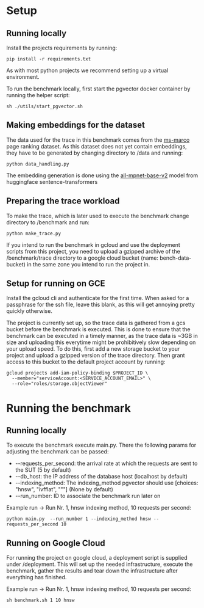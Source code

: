# Setup
## Running locally

Install the projects requirements by running:

```shell
pip install -r requirements.txt
```

As with most python projects we recommend setting up a virtual environment.

To run the benchmark locally, first start the pgvector docker container by running the helper script:

```shell
sh ./utils/start_pgvector.sh
```

## Making embeddings for the dataset

The data used for the trace in this benchmark comes from the [ms-marco](https://huggingface.co/datasets/microsoft/ms_marco) page ranking dataset.
As this dataset does not yet contain embeddings, they have to be generated by changing directory to /data and running:

```shell
python data_handling.py
```

The embedding generation is done using the [all-mpnet-base-v2](https://huggingface.co/sentence-transformers/all-mpnet-base-v2) model from huggingface sentence-transformers


## Preparing the trace workload

To make the trace, which is later used to execute the benchmark change directory to /benchmark and run:

```shell
python make_trace.py
```

If you intend to run the benchmark in gcloud and use the deployment scripts from this project, you need to upload a
gzipped archive of the /benchmark/trace directory to a google cloud bucket (name: bench-data-bucket) in the same zone you intend to run the project
in.


## Setup for running on GCE

Install the gcloud cli and authenticate for the first time. When asked for a passphrase for the ssh file, leave this blank, as this will get annoying pretty quickly otherwise.

The project is currently set up, so the trace data is gathered from a gcs bucket before the benchmark is executed.
This is done to ensure that the benchmark can be executed in a timely manner, as the trace data is ~3GB in size and uploading this everytime might be prohibitively slow depending on your upload speed.
To do this, first add a new storage bucket to your project and upload a gzipped version of the trace directory. Then grant access to this bucket to 
the default project account by running:

```shell
gcloud projects add-iam-policy-binding $PROJECT_ID \
  --member="serviceAccount:<SERVICE_ACCOUNT_EMAIL>" \
  --role="roles/storage.objectViewer"
```

# Running the benchmark

## Running locally

To execute the benchmark execute main.py. There the following params for adjusting the benchmark can be passed:

- --requests_per_second: the arrival rate at which the requests are sent to the SUT (5 by default)
- --db_host: the IP address of the database host (localhost by default)
- --indexing_method: The indexing_method pgvector should use [choices: "hnsw", "ivfflat", """] (None by default)
- --run_number: ID to associate the benchmark run later on

Example run → Run Nr. 1, hnsw indexing method, 10 requests per second:
```shell
python main.py  --run_number 1 --indexing_method hnsw --requests_per_second 10
```

## Running on Google Cloud

For running the project on google cloud, a deployment script is supplied under /deployment.
This will set up the needed infrastructure, execute the benchmark, gather the results and tear down the infrastructure 
after everything has finished.

Example run → Run Nr. 1, hnsw indexing method, 10 requests per second:
```shell
sh benchmark.sh 1 10 hnsw
```
